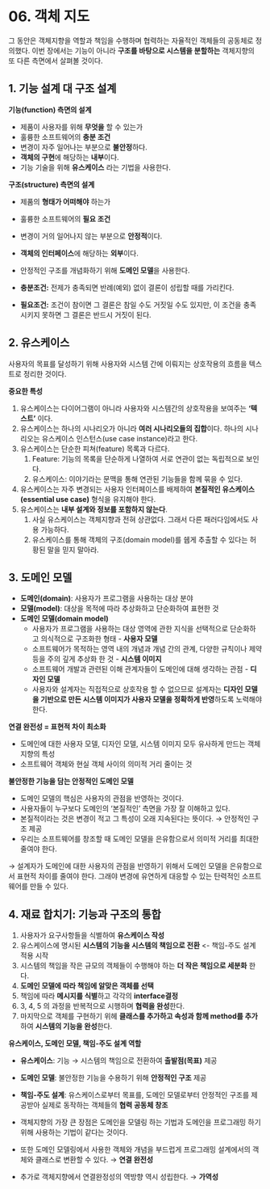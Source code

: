 # 06. 객체 지도

그 동안은 객체지향을 역할과 책임을 수행하며 협력하는 자율적인 객체들의 공동체로 정의했다. 이번 장에서는 기능이 아니라 **구조를 바탕으로 시스템을 분할하는** 객체지향의 또 다른 측면에서 살펴볼 것이다.

## 1. 기능 설계 대 구조 설계

**기능(function) 측면의 설계**

- 제품이 사용자를 위해 **무엇을** 할 수 있는가
- 훌륭한 소프트웨어의 **충분 조건**
- 변경이 자주 일어나는 부분으로 **불안정**하다.
- **객체의 구현**에 해당하는 **내부**이다.
- 기능 기술을 위해 **유스케이스** 라는 기법을 사용한다.

**구조(structure) 측면의 설계**

- 제품의 **형태가 어떠해야** 하는가
- 훌륭한 소프트웨어의 **필요 조건**
- 변경이 거의 일어나지 않는 부분으로 **안정적**이다.
- **객체의 인터페이스**에 해당하는 **외부**이다.
- 안정적인 구조를 개념화하기 위해 **도메인 모델**을 사용한다.

- **충분조건:** 전제가 충족되면 반례(예외) 없이 결론이 성립할 때를 가리킨다.
- **필요조건:** 조건이 참이면 그 결론은 참일 수도 거짓일 수도 있지만, 이 조건을 충족시키지 못하면 그 결론은 반드시 거짓이 된다.

## 2. 유스케이스

사용자의 목표를 달성하기 위해 사용자와 시스템 간에 이뤄지는 상호작용의 흐름을 텍스트로 정리한 것이다.

**중요한 특성**

1. 유스케이스는 다이어그램이 아니라 사용자와 시스템간의 상호작용을 보여주는 **‘텍스트’** 이다.
2. 유스케이스는 하나의 시나리오가 아니라 **여러 시나리오들의 집합**이다. 하나의 시나리오는 유스케이스 인스턴스(use case instance)라고 한다.
3. 유스케이스는 단순한 피쳐(feature) 목록과 다르다.
    1. Feature: 기능의 목록을 단순하게 나열하여 서로 연관이 없는 독립적으로 보인다.
    2. 유스케이스: 이야기라는 문맥을 통해 연관된 기능들을 함께 묶을 수 있다.
4. 유스케이스는 자주 변경되는 사용자 인터페이스를 배제하여 **본질적인 유스케이스(essential use case)** 형식을 유지해야 한다.
5. 유스케이스는 **내부 설계와 정보를 포함하지 않는다**.
    1. 사실 유스케이스는 객체지향과 전혀 상관없다. 그래서 다른 패러다임에서도 사용 가능하다.
    2. 유스케이스를 통해 객체의 구조(domain model)를 쉡게 추출할 수 있다는 허황된 말을 믿지 말아라.

## 3. 도메인 모델

- **도메인(domain)**: 사용자가 프로그램을 사용하는 대상 분야
- **모델(model)**: 대상을 목적에 따라 추상화하고 단순화하여 표현한 것
- **도메인 모델(domain model)**
    - 사용자가 프로그램을 사용하는 대상 영역에 관한 지식을 선택적으로 단순화하고 의식적으로 구조화한 형태 - **사용자 모델**
    - 소프트웨어가 목적하는 영역 내의 개념과 개념 간의 관계, 다양한 규칙이나 제약 등을 주의 깊게 추상화 한 것 - **시스템 이미지**
    - 소프트웨어 개발과 관련된 이해 관계자들이 도메인에 대해 생각하는 관점 - **디자인 모델**
    - 사용자와 설계자는 직접적으로 상호작용 할 수 없으므로 설계자는 **디자인 모델을 기반으로 만든 시스템 이미지가 사용자 모델을 정확하게 반영**하도록 노력해야 한다.

**연결 완전성 = 표현적 차이 최소화**

- 도메인에 대한 사용자 모델, 디자인 모델, 시스템 이미지 모두 유사하게 만드는 객체지향의 특성
- 소프트웨어 객체와 현실 객체 사이의 의미적 거리 줄이는 것

**불안정한 기능을 담는 안정적인 도메인 모델**

- 도메인 모델의 핵심은 사용자의 관점을 반영하는 것이다.
- 사용자들이 누구보다 도메인의 ‘본질적인’ 측면을 가장 잘 이해하고 있다.
- 본질적이라는 것은 변경이 적고 그 특성이 오래 지속된다는 뜻이다. → 안정적인 구조 제공
- 우리는 소프트웨어를 창조할 때 도메인 모델을 은유함으로서 의미적 거리를 최대한 줄여야 한다.

→ 설계자가 도메인에 대한 사용자의 관점을 반영하기 위해서 도메인 모델을 은유함으로서 표현적 차이를 줄여야 한다. 그래야 변경에 유연하게 대응할 수 있는 탄력적인 소프트웨어를 만들 수 있다.

## 4. 재료 합치기: 기능과 구조의 통합

1. 사용자가 요구사항들을 식별하여 **유스케이스 작성**
2. 유스케이스에 명시된 **시스템의 기능을 시스템의 책임으로 전환** <- 책임-주도 설계 적용 시작
3. 시스템의 책임을 작은 규모의 객체들이 수행해야 하는 **더 작은 책임으로 세분화** 한다.
4. **도메인 모델에 따라 책임에 알맞은 객체를 선택**
5. 책임에 따라 **메시지를 식별**하고 각각의 **interface결정**
6. 3, 4, 5 의 과정을 반복적으로 시행하며 **협력을 완성**한다.
7. 마지막으로 객체를 구현하기 위헤 **클래스를 추가하고 속성과 함께 method를 추가**하여 **시스템의 기능을 완성**한다.

**유스케이스, 도메인 모델, 책임-주도 설계 역할**

- **유스케이스**: 기능 → 시스템의 책임으로 전환하여 **출발점(목표)** 제공
- **도메인 모델**: 불안정한 기능을 수용하기 위해 **안정적인 구조** 제공
- **책임-주도 설계**: 유스케이스로부터 목표를, 도메인 모델로부터 안정적인 구조를 제공받아 실제로 동작하는 객체들의 **협력 공동체 창조**

- 객체지향의 가장 큰 장점은 도메인을 모델링 하는 기법과 도메인을 프로그래밍 하기 위해 사용하는 기법이 같다는 것이다.
- 또한 도메인 모델링에서 사용한 객체와 개념을 부드럽게 프로그래밍 설계에서의 객체와 클래스로 변환할 수 있다. → **연결 완전성**
- 추가로 객체지향에서 연결완정성의 역방향 역시 성립한다. → **가역성**
